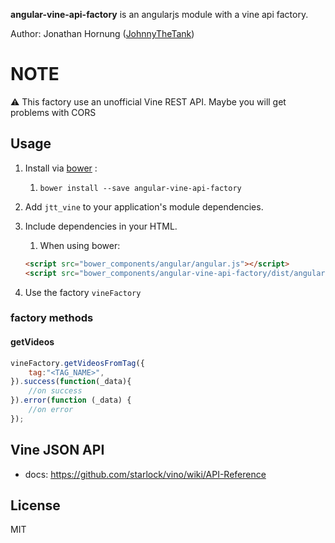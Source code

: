 **angular-vine-api-factory** is an angularjs module with a vine api factory.

Author: Jonathan Hornung ([JohnnyTheTank](https://github.com/JohnnyTheTank))

# NOTE
:warning: This factory use an unofficial Vine REST API. Maybe you will get problems with CORS

## Usage

1. Install via [bower](http://bower.io/) :
    1. `bower install --save angular-vine-api-factory`
2. Add `jtt_vine` to your application's module dependencies.
3. Include dependencies in your HTML.
    1. When using bower:

    ```html
    <script src="bower_components/angular/angular.js"></script>
    <script src="bower_components/angular-vine-api-factory/dist/angular-vine-api-factory.js"></script>
    ```

4. Use the factory `vineFactory`

### factory methods

#### getVideos

```js
vineFactory.getVideosFromTag({
    tag:"<TAG_NAME>",
}).success(function(_data){
    //on success
}).error(function (_data) {
    //on error
});
```

## Vine JSON API
* docs: https://github.com/starlock/vino/wiki/API-Reference


## License

MIT